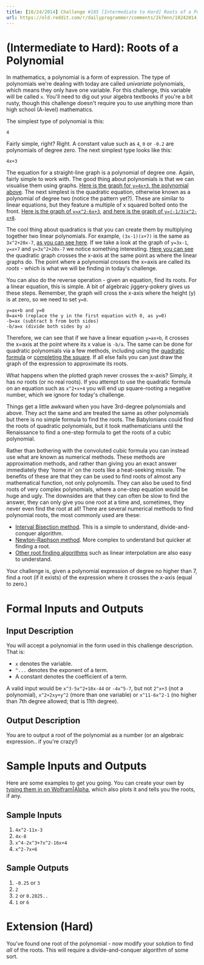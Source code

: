 ```yaml
---
title: [10/24/2014] Challenge #185 [Intermediate to Hard] Roots of a Polynomial
url: https://old.reddit.com/r/dailyprogrammer/comments/2k7mnn/10242014_challenge_185_intermediate_to_hard_roots/
---
```


# [](#HardIcon) **(Intermediate to Hard)**: Roots of a Polynomial

In mathematics, a polynomial is a form of expression. The type of polynomials we're dealing with today are called *univariate* polynomials, which means they only have one variable. For this challenge, this variable will be called `x`. You'll need to dig out your algebra textbooks if you're a bit rusty, though this challenge doesn't require you to use anything more than high school (A-level) mathematics.

The simplest type of polynomial is this:

    4

Fairly simple, right? Right. A constant value such as `4`, `0` or `-0.2` are polynomials of degree zero.  The next simplest type looks like this:

    4x+3

The equation for a straight-line graph is a polynomial of degree one. Again, fairly simple to work with. The good thing about polynomials is that we can visualise them using graphs. [Here is the graph for `y=4x+3`, the polynomial above](https://www.desmos.com/calculator/llczd44a8i). The next simplest is the quadratic equation, otherwise known as a polynomial of degree two (notice the pattern yet?). These are similar to linear equations, but they feature a multiple of x squared bolted onto the front. [Here is the graph of `y=x^2-6x+3`](https://www.desmos.com/calculator/nmzbjtiqmf), [and here is the graph of `y=(-1/3)x^2-x+8`](https://www.desmos.com/calculator/2vjpjxxgwp).

The cool thing about quadratics is that you can create them by multiplying together two linear polynomials. For example, `(3x-1)(x+7)` is the same as `3x^2+20x-7`, [as you can see here](https://www.desmos.com/calculator/si0svfjmcj). If we take a look at the graph of `y=3x-1`, `y=x+7` and `y=3x^2+20x-7` we notice something interesting. [Here you can see](https://www.desmos.com/calculator/maw5tkik1p) the quadratic graph crosses the x-axis at the same point as where the linear graphs do. The point where a polynomial crosses the x=axis are called its *roots* - which is what we will be finding in today's challenge.

You can also do the reverse operation - given an equation, find its roots. For a linear equation, this is simple. A bit of algebraic jiggery-pokery gives us these steps. Remember, the graph will cross the x-axis where the height (y) is at zero, so we need to set `y=0`.

    y=ax+b and y=0
    0=ax+b (replace the y in the first equation with 0, as y=0)
    -b=ax (subtract b from both sides)
    -b/a=x (divide both sides by a)

Therefore, we can see that if we have a linear equation `y=ax+b`, it crosses the x=axis at the point where its x value is `-b/a`. The same can be done for quadratic polynomials via a few methods, including using the [quadratic formula](https://en.wikipedia.org/wiki/Quadratic_formula) or [completing the square](https://en.wikipedia.org/wiki/Completing_the_square). If all else fails you can just draw the graph of the expression to approximate its roots.

What happens when the plotted graph never crosses the x-axis? Simply, it has *no* roots (or no real roots). If you attempt to use the quadratic formula on an equation such as `x^2+x+4` you will end up square-rooting a negative number, which we ignore for today's challenge.

Things get a little awkward when you have 3rd-degree polynomials and above. They act the same and are treated the same as other polynomials but there is no simple formula to find the roots. The Babylonians could find the roots of quadratic polynomials, but it took mathematicians until the Renaissance to find a one-step formula to get the roots of a cubic polynomial.

Rather than bothering with the convoluted cubic formula you can instead use what are known as numerical methods. These methods are approximation methods, and rather than giving you an exact answer immediately they 'home in' on the roots like a heat-seeking missile. The benefits of these are that they can be used to find roots of almost any mathematical function, not only polynomils. They can also be used to find roots of very complex polynomials, where a one-step equation would be huge and ugly. The downsides are that they can often be slow to find the answer, they can only give you one root at a time and, sometimes, they never even find the root at all! There are several numerical methods to find polynomial roots, the most commonly used are these:

* [Interval Bisection method](https://en.wikipedia.org/wiki/Bisection_method). This is a simple to understand, divide-and-conquer algorithm.
* [Newton-Raphson method](https://en.wikipedia.org/wiki/Newton%27s_method). More complex to understand but quicker at finding a root.
* [Other root finding algorithms](https://en.wikipedia.org/wiki/Root-finding_algorithm#Interpolation_2) such as linear interpolation are also easy to understand.

Your challenge is, given a polynomial expression of degree no higher than 7, find a root (if it exists) of the expression where it crosses the x-axis (equal to zero.)

# Formal Inputs and Outputs

## Input Description

You will accept a polynomial in the form used in this challenge description. That is:

* `x` denotes the variable.
* `^...` denotes the exponent of a term.
* A constant denotes the coefficient of a term.

A valid input would be `x^3-5x^2+10x-44` or `-4x^5-7`, but not `2^x+3` (not a polynomial), `x^2+2xy+y^2` (more than one variable) or `x^11-6x^2-1` (no higher than 7th degree allowed; that is 11th degree).

## Output Description

You are to output a root of the polynomial as a number (or an algebraic expression.. if you're crazy!)

# Sample Inputs and Outputs

Here are some examples to get you going. You can create your own by [typing them in on Wolfram|Alpha](http://www.wolframalpha.com/input/?i=x^2-7x%2B6), which also plots it and tells you the roots, if any.

## Sample Inputs

1. `4x^2-11x-3`
2. `4x-8`
3. `x^4-2x^3+7x^2-16x+4`
4. `x^2-7x+6`

## Sample Outputs

1. `-0.25` or `3`
2. `2`
3. `2` or `0.2825..`
4. `1` or `6`

# Extension (Hard)

You've found one root of the polynomial - now modify your solution to find *all* of the roots. This will require a divide-and-conquer algorithm of some sort.
